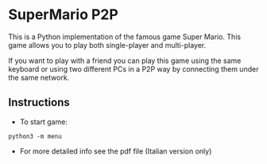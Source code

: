 # SuperMario P2P

This is a Python implementation of the famous game Super Mario. 
This game allows you to play both single-player and multi-player.

If you want to play with a friend you can play this game using the same keyboard or using two different PCs in a P2P way by connecting them under the same network.

## Instructions
- To start game:
```
python3 -m menu
```

- For more detailed info see the pdf file (Italian version only)
